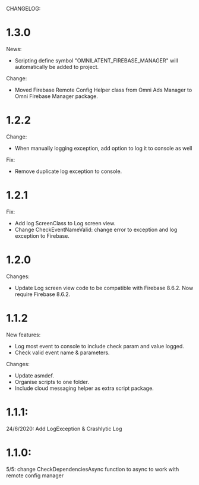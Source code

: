 CHANGELOG:
# 1.3.0
News:
- Scripting define symbol "OMNILATENT_FIREBASE_MANAGER" will automatically be added to project.

Change:
- Moved Firebase Remote Config Helper class from Omni Ads Manager to Omni Firebase Manager package.

# 1.2.2
Change:
- When manually logging exception, add option to log it to console as well

Fix:
- Remove duplicate log exception to console.

# 1.2.1
Fix:
- Add log ScreenClass to Log screen view.
- Change CheckEventNameValid: change error to exception and log exception to Firebase.

# 1.2.0
Changes:
- Update Log screen view code to be compatible with Firebase 8.6.2.
Now require Firebase 8.6.2.

# 1.1.2
New features:
- Log most event to console to include check param and value logged.
- Check valid event name & parameters.

Changes:
- Update asmdef.
- Organise scripts to one folder.
- Include cloud messaging helper as extra script package.

# 1.1.1: 
24/6/2020: Add LogException & Crashlytic Log

# 1.1.0: 
5/5: change CheckDependenciesAsync function to async to work with remote config manager
